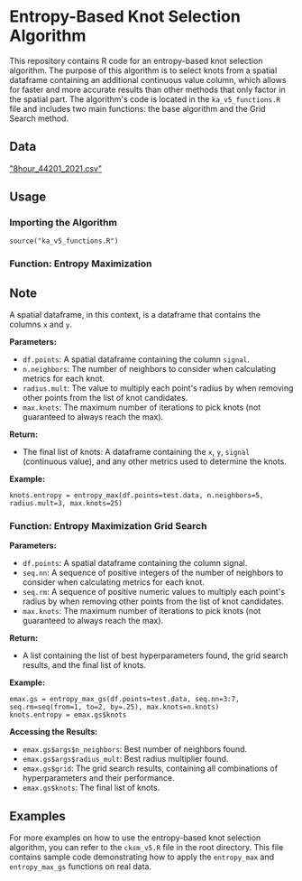 # Entropy-Based Knot Selection Algorithm

This repository contains R code for an entropy-based knot selection algorithm. The purpose of this algorithm is to select knots from a spatial dataframe containing an additional continuous value column, which allows for faster and more accurate results than other methods that only factor in the spatial part. The algorithm's code is located in the `ka_v5_functions.R` file and includes two main functions: the base algorithm and the Grid Search method.

## Data

["8hour_44201_2021.csv"](https://aqs.epa.gov/aqsweb/airdata/download_files.html#eighthour)

## Usage

### Importing the Algorithm

```
source("ka_v5_functions.R")
```

### Function: Entropy Maximization

## Note

A spatial dataframe, in this context, is a dataframe that contains the columns `x` and `y`.

**Parameters:**
- `df.points`: A spatial dataframe containing the column `signal`.
- `n.neighbors`: The number of neighbors to consider when calculating metrics for each knot.
- `radius.mult`: The value to multiply each point's radius by when removing other points from the list of knot candidates.
- `max.knots`: The maximum number of iterations to pick knots (not guaranteed to always reach the max).

**Return:**
- The final list of knots: A dataframe containing the `x`, `y`, `signal` (continuous value), and any other metrics used to determine the knots.

**Example:**
```
knots.entropy = entropy_max(df.points=test.data, n.neighbors=5, radius.mult=3, max.knots=25)
```

### Function: Entropy Maximization Grid Search

**Parameters:**
- `df.points`: A spatial dataframe containing the column signal.
- `seq.nn`: A sequence of positive integers of the number of neighbors to consider when calculating metrics for each knot.
- `seq.rm`: A sequence of positive numeric values to multiply each point's radius by when removing other points from the list of knot candidates.
- `max.knots`: The maximum number of iterations to pick knots (not guaranteed to always reach the max).

**Return:**
- A list containing the list of best hyperparameters found, the grid search results, and the final list of knots.

**Example:**
```
emax.gs = entropy_max_gs(df.points=test.data, seq.nn=3:7, seq.rm=seq(from=1, to=2, by=.25), max.knots=n.knots)
knots.entropy = emax.gs$knots
```

**Accessing the Results:**

- `emax.gs$args$n_neighbors`: Best number of neighbors found.
- `emax.gs$args$radius_mult`: Best radius multiplier found.
- `emax.gs$grid`: The grid search results, containing all combinations of hyperparameters and their performance.
- `emax.gs$knots`: The final list of knots.

## Examples

For more examples on how to use the entropy-based knot selection algorithm, you can refer to the `cksm_v5.R` file in the root directory. This file contains sample code demonstrating how to apply the `entropy_max` and `entropy_max_gs` functions on real data.
